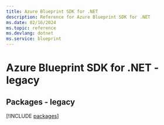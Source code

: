 ```yaml
---
title: Azure Blueprint SDK for .NET
description: Reference for Azure Blueprint SDK for .NET
ms.date: 02/16/2024
ms.topic: reference
ms.devlang: dotnet
ms.service: blueprint
---
```

# Azure Blueprint SDK for .NET - legacy
## Packages - legacy
[!INCLUDE [packages](blueprint-index.md)]